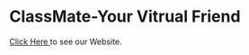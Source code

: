 # ClassMate-Your Vitrual Friend

<p>
  <a href="https://siddharthmaratha.github.io/ClassMate-YourVitrualFriend/" target="_blank"> Click Here </a> 
  to see our Website.
</p>
